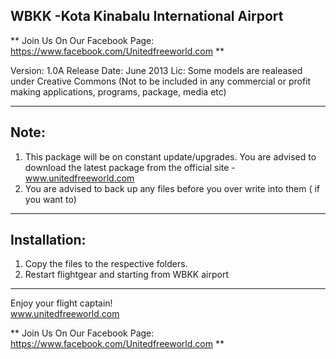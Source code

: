 WBKK -Kota Kinabalu International Airport
-----------------------------------------

** Join Us On Our Facebook Page: https://www.facebook.com/Unitedfreeworld.com **

Version: 1.0A
Release Date: June 2013
Lic: Some models are realeased under Creative Commons 
(Not to be included in any commercial or profit making applications, programs, package, media etc)

****

Note:
-----

1.  This package will be on constant update/upgrades. You are advised to download the latest package from the official site - www.unitedfreeworld.com
2.  You are advised to back up any files before you over write into them ( if you want to)

****

Installation:
--------------

1. Copy the files to the respective folders.
2. Restart flightgear and starting from WBKK airport

****

Enjoy your flight captain! <br>
www.unitedfreeworld.com

** Join Us On Our Facebook Page: https://www.facebook.com/Unitedfreeworld.com **